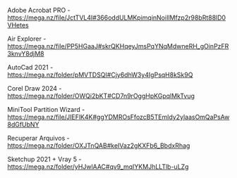 Adobe Acrobat PRO - https://mega.nz/file/JctTVL4I#366oddULMKpimqinNoiIlMfzp2r98bRt88lD0VHetes

Air Explorer - https://mega.nz/file/PP5HGaaJ#skrQKHqeyJmsPqYNqMdwneRH_gOinPzFR3knvY8djM8

AutoCad 2021 - https://mega.nz/folder/pMVTDSQI#Cjy6dhW3y4IgPsqH8kSk9Q

Corel Draw 2024 - https://mega.nz/folder/OWQi2bKT#CD7n9rOggHpKGpqlMkTvug

MiniTool Partition Wizard - https://mega.nz/file/JIEFlK4K#ggYDMROsFfozcB5TEmldy2ylaasOmQaPsAw8dGfUbNY

Recuperar Arquivos - https://mega.nz/folder/OXJTnQAB#keIVaz2gKXFb6_BbdxRhag

Sketchup 2021 + Vray 5 - https://mega.nz/folder/yHJwlAAC#qv9_mqIYKMJhLLTlb-uLZg
